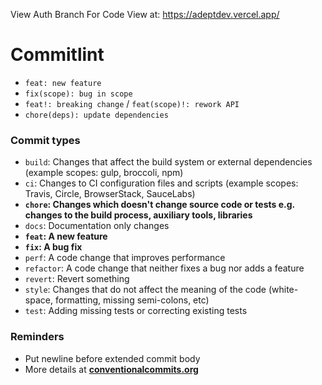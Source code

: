 View Auth Branch For Code
View at: https://adeptdev.vercel.app/


# Commitlint

- `feat: new feature`
- `fix(scope): bug in scope`
- `feat!: breaking change` / `feat(scope)!: rework API`
- `chore(deps): update dependencies`

### Commit types

- `build`: Changes that affect the build system or external dependencies (example scopes: gulp, broccoli, npm)
- `ci`: Changes to CI configuration files and scripts (example scopes: Travis, Circle, BrowserStack, SauceLabs)
- **`chore`: Changes which doesn't change source code or tests e.g. changes to the build process, auxiliary tools, libraries**
- `docs`: Documentation only changes
- **`feat`: A new feature**
- **`fix`: A bug fix**
- `perf`: A code change that improves performance
- `refactor`: A code change that neither fixes a bug nor adds a feature
- `revert`: Revert something
- `style`: Changes that do not affect the meaning of the code (white-space, formatting, missing semi-colons, etc)
- `test`: Adding missing tests or correcting existing tests

### Reminders

- Put newline before extended commit body
- More details at **[conventionalcommits.org](https://www.conventionalcommits.org/)**
